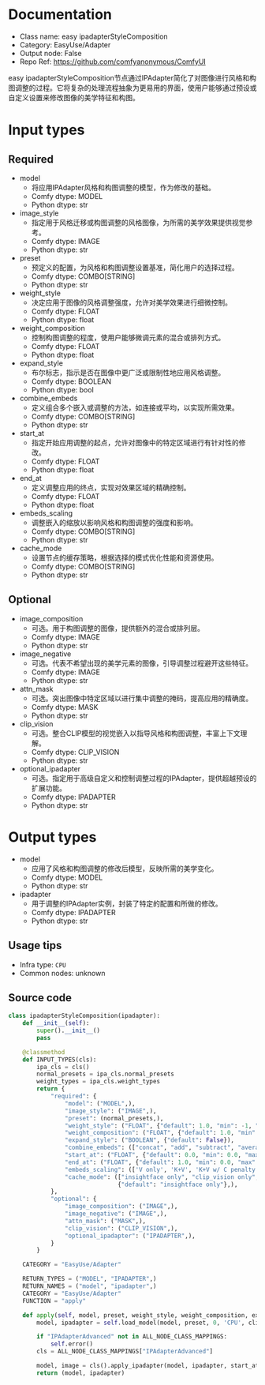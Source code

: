 
# Documentation
- Class name: easy ipadapterStyleComposition
- Category: EasyUse/Adapter
- Output node: False
- Repo Ref: https://github.com/comfyanonymous/ComfyUI

easy ipadapterStyleComposition节点通过IPAdapter简化了对图像进行风格和构图调整的过程。它将复杂的处理流程抽象为更易用的界面，使用户能够通过预设或自定义设置来修改图像的美学特征和构图。

# Input types
## Required
- model
    - 将应用IPAdapter风格和构图调整的模型，作为修改的基础。
    - Comfy dtype: MODEL
    - Python dtype: str
- image_style
    - 指定用于风格迁移或构图调整的风格图像，为所需的美学效果提供视觉参考。
    - Comfy dtype: IMAGE
    - Python dtype: str
- preset
    - 预定义的配置，为风格和构图调整设置基准，简化用户的选择过程。
    - Comfy dtype: COMBO[STRING]
    - Python dtype: str
- weight_style
    - 决定应用于图像的风格调整强度，允许对美学效果进行细微控制。
    - Comfy dtype: FLOAT
    - Python dtype: float
- weight_composition
    - 控制构图调整的程度，使用户能够微调元素的混合或排列方式。
    - Comfy dtype: FLOAT
    - Python dtype: float
- expand_style
    - 布尔标志，指示是否在图像中更广泛或限制性地应用风格调整。
    - Comfy dtype: BOOLEAN
    - Python dtype: bool
- combine_embeds
    - 定义组合多个嵌入或调整的方法，如连接或平均，以实现所需效果。
    - Comfy dtype: COMBO[STRING]
    - Python dtype: str
- start_at
    - 指定开始应用调整的起点，允许对图像中的特定区域进行有针对性的修改。
    - Comfy dtype: FLOAT
    - Python dtype: float
- end_at
    - 定义调整应用的终点，实现对效果区域的精确控制。
    - Comfy dtype: FLOAT
    - Python dtype: float
- embeds_scaling
    - 调整嵌入的缩放以影响风格和构图调整的强度和影响。
    - Comfy dtype: COMBO[STRING]
    - Python dtype: str
- cache_mode
    - 设置节点的缓存策略，根据选择的模式优化性能和资源使用。
    - Comfy dtype: COMBO[STRING]
    - Python dtype: str

## Optional
- image_composition
    - 可选。用于构图调整的图像，提供额外的混合或排列层。
    - Comfy dtype: IMAGE
    - Python dtype: str
- image_negative
    - 可选。代表不希望出现的美学元素的图像，引导调整过程避开这些特征。
    - Comfy dtype: IMAGE
    - Python dtype: str
- attn_mask
    - 可选。突出图像中特定区域以进行集中调整的掩码，提高应用的精确度。
    - Comfy dtype: MASK
    - Python dtype: str
- clip_vision
    - 可选。整合CLIP模型的视觉嵌入以指导风格和构图调整，丰富上下文理解。
    - Comfy dtype: CLIP_VISION
    - Python dtype: str
- optional_ipadapter
    - 可选。指定用于高级自定义和控制调整过程的IPAdapter，提供超越预设的扩展功能。
    - Comfy dtype: IPADAPTER
    - Python dtype: str

# Output types
- model
    - 应用了风格和构图调整的修改后模型，反映所需的美学变化。
    - Comfy dtype: MODEL
    - Python dtype: str
- ipadapter
    - 用于调整的IPAdapter实例，封装了特定的配置和所做的修改。
    - Comfy dtype: IPADAPTER
    - Python dtype: str


## Usage tips
- Infra type: `CPU`
- Common nodes: unknown


## Source code
```python
class ipadapterStyleComposition(ipadapter):
    def __init__(self):
        super().__init__()
        pass

    @classmethod
    def INPUT_TYPES(cls):
        ipa_cls = cls()
        normal_presets = ipa_cls.normal_presets
        weight_types = ipa_cls.weight_types
        return {
            "required": {
                "model": ("MODEL",),
                "image_style": ("IMAGE",),
                "preset": (normal_presets,),
                "weight_style": ("FLOAT", {"default": 1.0, "min": -1, "max": 5, "step": 0.05}),
                "weight_composition": ("FLOAT", {"default": 1.0, "min": -1, "max": 5, "step": 0.05}),
                "expand_style": ("BOOLEAN", {"default": False}),
                "combine_embeds": (["concat", "add", "subtract", "average", "norm average"], {"default": "average"}),
                "start_at": ("FLOAT", {"default": 0.0, "min": 0.0, "max": 1.0, "step": 0.001}),
                "end_at": ("FLOAT", {"default": 1.0, "min": 0.0, "max": 1.0, "step": 0.001}),
                "embeds_scaling": (['V only', 'K+V', 'K+V w/ C penalty', 'K+mean(V) w/ C penalty'],),
                "cache_mode": (["insightface only", "clip_vision only", "ipadapter only", "all", "none"],
                               {"default": "insightface only"},),
            },
            "optional": {
                "image_composition": ("IMAGE",),
                "image_negative": ("IMAGE",),
                "attn_mask": ("MASK",),
                "clip_vision": ("CLIP_VISION",),
                "optional_ipadapter": ("IPADAPTER",),
            }
        }

    CATEGORY = "EasyUse/Adapter"

    RETURN_TYPES = ("MODEL", "IPADAPTER",)
    RETURN_NAMES = ("model", "ipadapter",)
    CATEGORY = "EasyUse/Adapter"
    FUNCTION = "apply"

    def apply(self, model, preset, weight_style, weight_composition, expand_style, combine_embeds, start_at, end_at, embeds_scaling, cache_mode, image_style=None , image_composition=None, image_negative=None, clip_vision=None, attn_mask=None, optional_ipadapter=None):
        model, ipadapter = self.load_model(model, preset, 0, 'CPU', clip_vision=None, optional_ipadapter=optional_ipadapter, cache_mode=cache_mode)

        if "IPAdapterAdvanced" not in ALL_NODE_CLASS_MAPPINGS:
            self.error()
        cls = ALL_NODE_CLASS_MAPPINGS["IPAdapterAdvanced"]

        model, image = cls().apply_ipadapter(model, ipadapter, start_at=start_at, end_at=end_at, weight_style=weight_style, weight_composition=weight_composition, weight_type='linear', combine_embeds=combine_embeds, weight_faceidv2=weight_composition, image_style=image_style, image_composition=image_composition, image_negative=image_negative, expand_style=expand_style, clip_vision=clip_vision, attn_mask=attn_mask, insightface=None, embeds_scaling=embeds_scaling)
        return (model, ipadapter)

```
